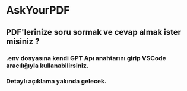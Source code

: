 # AskYourPDF
## PDF'lerinize soru sormak ve cevap almak ister misiniz ? 
### .env dosyasına kendi GPT Apı anahtarını girip VSCode aracılığıyla kullanabilirsiniz.
### Detaylı açıklama yakında gelecek. 
